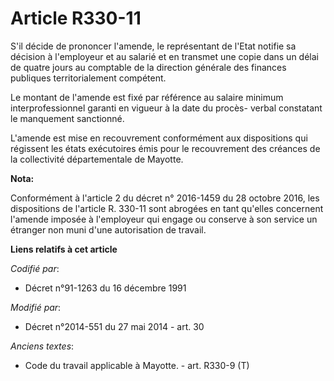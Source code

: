 # Article R330-11

S'il décide de prononcer l'amende, le représentant de l'Etat notifie sa décision à l'employeur et au salarié et en transmet
une copie dans un délai de quatre jours au  comptable de la direction générale des finances publiques territorialement
compétent. 

Le montant de l'amende est fixé par référence au salaire minimum interprofessionnel garanti en vigueur à la date du procès-
verbal constatant le manquement sanctionné. 

L'amende est mise en recouvrement conformément aux dispositions qui régissent les états exécutoires émis pour le recouvrement
des créances de la collectivité départementale de Mayotte.

**Nota:**

Conformément à l'article 2 du décret n° 2016-1459 du 28 octobre 2016, les dispositions de l'article R. 330-11 sont abrogées
en tant qu'elles concernent l'amende imposée à l'employeur qui engage ou conserve à son service un étranger non muni d'une
autorisation de travail.

**Liens relatifs à cet article**

_Codifié par_:

  - Décret n°91-1263 du 16 décembre 1991

_Modifié par_:

  - Décret n°2014-551 du 27 mai 2014 - art. 30

_Anciens textes_:

  - Code du travail applicable à Mayotte. - art. R330-9 (T)
